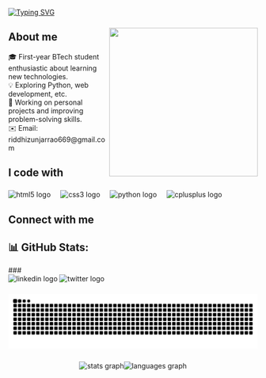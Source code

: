 
<a align="centre" href="https://git.io/typing-svg"><img align="centre" src="https://readme-typing-svg.herokuapp.com?font=Crimson+Text&size=40&pause=1000&color=db2191&background=EE4CFF00&center=true&vCenter=true&height=100&lines=Hey+%F0%9F%91%8B+What's+up%3F;I'm+Riddhi+Zunjarrao" alt="Typing SVG" /></a>

###
<img align="right" height="300" width="300" src="https://github.com/user-attachments/assets/1c36f49c-b1e0-47b6-b70f-13d9396b12c7"  />

<h2 align="left">About me</h2>


<p align="left">🎓 First-year BTech student enthusiastic about learning new technologies.<br>
💡 Exploring Python, web development, etc.<br>
🌟 Working on personal projects and improving problem-solving skills.<br>
✉️ Email: riddhizunjarrao669@gmail.com

###

###

<h2 align="left">I code with</h2>

###

<div align="left">
  <img src="https://skillicons.dev/icons?i=html" height="40" alt="html5 logo"  />
  <img width="12" />
  <img src="https://skillicons.dev/icons?i=css" height="40" alt="css3 logo"  />
  <img width="12" />
  <img src="https://skillicons.dev/icons?i=py" height="40" alt="python logo"  />
  <img width="12" />
  <img src="https://skillicons.dev/icons?i=cpp" height="40" alt="cplusplus logo"  />
</div>

###

<h2 align="left">Connect with me</h2>

###

<h2 align="left">📊 GitHub Stats:</h2>
###
<div align="left">
  <img src="https://raw.githubusercontent.com/maurodesouza/profile-readme-generator/master/src/assets/icons/social/linkedin/default.svg" width="52" height="40" alt="linkedin logo"  />
  <img src="https://raw.githubusercontent.com/maurodesouza/profile-readme-generator/master/src/assets/icons/social/twitter/default.svg" width="52" height="40" alt="twitter logo"  />
</div>

###

<img src="https://raw.githubusercontent.com/riddhi-z1465/riddhi-z1465/output/snake.svg" alt="Snake animation" />

###
<div align="center"><img src="https://github-readme-stats.vercel.app/api?username=riddhi-z1465&hide_title=false&hide_rank=false&show_icons=true&include_all_commits=true&count_private=true&disable_animations=false&theme=dracula&locale=en&hide_border=false&order=1" height="150" alt="stats graph"  /><img src="https://github-readme-stats.vercel.app/api/top-langs?username=riddhi-z1465&locale=en&hide_title=false&layout=compact&card_width=320&langs_count=5&theme=dracula&hide_border=false&order=2" height="150" alt="languages graph"  /></div>
